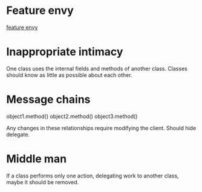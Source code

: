 # Feature envy

[feature envy](../../../../design-patterns/src/main/java/com/sda/codesmells/featureenvy/bad/Customer.java)

# Inappropriate intimacy

One class uses the internal fields and methods of another class.
Classes should know as little as possible about each other.

# Message chains

object1.method()
object2.method()
object3.method()

Any changes in these relationships require modifying the client. Should hide delegate.

# Middle man

If a class performs only one action, delegating work to another class, maybe it should be removed.